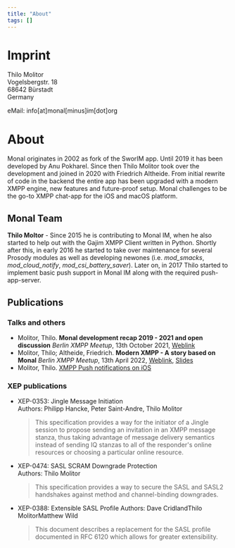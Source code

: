 ```yaml
---
title: "About"
tags: []
---
```


# Imprint

Thilo Molitor</br>
Vogelsbergstr. 18</br>
68642 Bürstadt</br>
Germany

eMail: info[at]monal[minus]im[dot]org

# About

Monal originates in 2002 as fork of the SworIM app.
Until 2019 it has been developed by Anu Pokharel.
Since then Thilo Molitor took over the development and joined in 2020 with Friedrich Altheide.
From initial rewrite of code in the backend the entire app has been upgraded with a modern XMPP engine, new features and future-proof setup.
Monal challenges to be the go-to XMPP chat-app for the iOS and macOS platform.

## Monal Team

**Thilo Moltor** - Since 2015 he is contributing to Monal IM, when he also started to help out with the Gajim XMPP Client written in Python.
Shortly after this, in early 2016 he started to take over maintenance for several Prosody modules as well as developing newones (i.e. *mod_smacks*, *mod_cloud_notify*, *mod_csi_battery_saver*).
Later on, in 2017 Thilo started to implement basic push support in Monal IM along with the required push-app-server.

## Publications

### Talks and others
* Molitor, Thilo. **Monal development recap 2019 - 2021 and open discussion** *Berlin XMPP Meetup*, 13th October 2021, [Weblink](https://xmpp-meetup.in-berlin.de/talks/monal-2021.mp4)
* Molitor, Thilo; Altheide, Friedrich. **Modern XMPP - A story based on Monal** *Berlin XMPP Meetup*, 13th April 2022, [Weblink](https://xmpp-meetup.in-berlin.de/talks/monal-2022.mp4), [Slides](https://xmpp-meetup.in-berlin.de/talks/monal-and-push.pdf)
* Molitor, Thilo. [XMPP Push notifications on iOS](https://wiki.xmpp.org/web/Push_notifications#Push_notifications_on_iOS)

### XEP publications

* XEP-0353: Jingle Message Initiation<br/>
  Authors: Philipp Hancke, Peter Saint-Andre, Thilo Molitor
  > This specification provides a way for the initiator of a Jingle session to propose sending an invitation in an XMPP message stanza, thus taking advantage of message delivery semantics instead of sending IQ stanzas to all of the responder's online resources or choosing a particular online resource.
 * XEP-0474: SASL SCRAM Downgrade Protection<br/>
   Authors: Thilo Molitor
   > This specification provides a way to secure the SASL and SASL2 handshakes against method and channel-binding downgrades.
 * XEP-0388: Extensible SASL Profile
   Authors: Dave CridlandThilo MolitorMatthew Wild
   > This document describes a replacement for the SASL profile documented in RFC 6120 which allows for greater extensibility.
